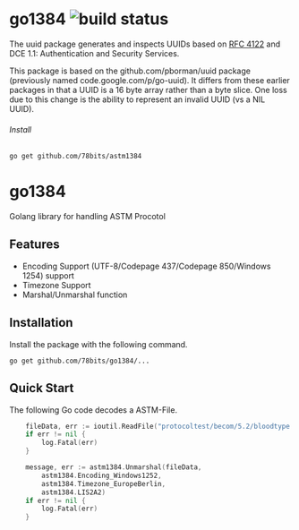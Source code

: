 # go1384 ![build status](https://travis-ci.org/78bit/uuid.svg?branch=master)
The uuid package generates and inspects UUIDs based on
[RFC 4122](http://tools.ietf.org/html/rfc4122)
and DCE 1.1: Authentication and Security Services. 

This package is based on the github.com/pborman/uuid package (previously named
code.google.com/p/go-uuid).  It differs from these earlier packages in that
a UUID is a 16 byte array rather than a byte slice.  One loss due to this
change is the ability to represent an invalid UUID (vs a NIL UUID).

###### Install
`go get github.com/78bits/astm1384`

# go1384
Golang library for handling ASTM Procotol 

## Features

  - Encoding Support (UTF-8/Codepage 437/Codepage 850/Windows 1254) support
  - Timezone Support
  - Marshal/Unmarshal function

## Installation

Install the package with the following command.

``` shell
go get github.com/78bits/go1384/...
```
## Quick Start

The following Go code decodes a ASTM-File.

``` go
    fileData, err := ioutil.ReadFile("protocoltest/becom/5.2/bloodtype.astm")
	if err != nil {
		log.Fatal(err)		
	}

	message, err := astm1384.Unmarshal(fileData,
		astm1384.Encoding_Windows1252, 
        astm1384.Timezone_EuropeBerlin, 
        astm1384.LIS2A2)
	if err != nil {
		log.Fatal(err)		
	}
```